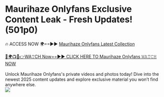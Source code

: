 # Maurihaze Onlyfans Exclusive Content Leak - Fresh Updates! (501p0)

🔥 ACCESS NOW 🌍==►► <a href="https://tinyurl.com/kvy9nzfs" rel="nofollow">Maurihaze Onlyfans Latest Collection</a>
<br><br>
[🔴🌍📺📱👉WA𝚃CH Now==►► CLICK HERE TO Maurihaze Onlyfans 𝚆𝙰𝚃𝙲𝙷 NOW](https://tinyurl.com/kvy9nzfs)
<br><br>
Unlock Maurihaze Onlyfans's private videos and photos today! Dive into the newest 2025 content updates and explore exclusive material you won’t find anywhere else.
<br>
<a href="https://tinyurl.com/kvy9nzfs" rel="nofollow" data-target="animated-image.originalLink"><img src="https://camo.githubusercontent.com/8a4f000d20f83aca3bf7ec5f350d767afa0574a8a352519fd8cfa583a6f93a33/68747470733a2f2f692e696d6775722e636f6d2f644a486b345a712e676966" data-canonical-src="https://i.imgur.com/dJHk4Zq.gif" style="max-width: 100%; display: inline-block;" data-target="animated-image.originalImage"></a>
<br>
